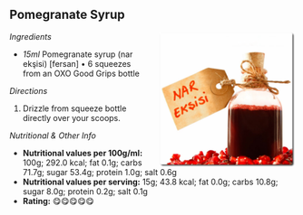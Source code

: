 ## Pomegranate Syrup
<img style="float: right; margin-left: 1.5em;" width=240 alt="Logo" src="logo-nar-eksisi.png" />

*Ingredients*

  - _15ml_ Pomegranate syrup (nar ekşisi) [fersan] • 6 squeezes from an OXO Good Grips bottle

*Directions*

 1. Drizzle from squeeze bottle directly over your scoops.

*Nutritional & Other Info*

- **Nutritional values per 100g/ml:** 100g; 292.0 kcal; fat 0.1g; carbs 71.7g; sugar 53.4g; protein 1.0g; salt 0.6g
- **Nutritional values per serving:** 15g; 43.8 kcal; fat 0.0g; carbs 10.8g; sugar 8.0g; protein 0.2g; salt 0.1g
- **Rating:** 😋😋😋😋😋
